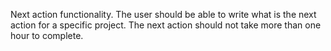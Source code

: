 Next action functionality. The user should be able to write what is the next action for a specific project. The next action should not take more than one hour to complete.



